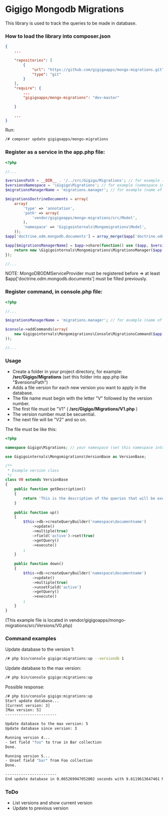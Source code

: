 # Gigigo Mongodb Migrations
This library is used to track the queries to be made in database.

### How to load the library into composer.json
```json
{
    ...

    "repositories": [
        {
            "url": "https://github.com/gigigoapps/mongo-migrations.git",
            "type": "git"
        }
    ],
    "require": {
        ...
        "gigigoapps/mongo-migrations": "dev-master"

    }

    ...
}
```

Run:
```sh
/# composer update gigigoapps/mongo-migrations
```

### Register as a service in the app.php file:
```php
<?php

//...

$versionsPath = __DIR__ . '/../src/Gigigo/Migrations'; // for example (folder in your project directory)
$versionsNamespace = '\Gigigo\Migrations'; // for example (namespace in your project directory)
$migrationsManagerName = 'migrations.manager'; // for example (name of the service). The same in console.php

$migrationsDoctrineDocuments = array(
    array(
        'type' => 'annotation',
        'path' => array(
            'vendor/gigigoapps/mongo-migrations/src/Model',
        ),
        'namespace' => 'Gigigointernals\Mongomigrations\Model',
    ));
$app['doctrine.odm.mongodb.documents'] = array_merge($app['doctrine.odm.mongodb.documents'], $migrationsDoctrineDocuments);

$app[$migrationsManagerName] = $app->share(function() use ($app, $versionsPath, $versionsNamespace) {
    return new \Gigigointernals\Mongomigrations\MigrationsManager($app['doctrine.odm.mongodb.dm'], $versionsPath, $versionsNamespace);
});

//...
```

NOTE: MongoDBODMServiceProvider must be registered before => at least $app['doctrine.odm.mongodb.documents'] must be filled previously.


### Register command, in console.php file:
```php
<?php

//...

$migrationsManagerName = 'migrations.manager'; // for example (name of the service). The same in app.php

$console->addCommands(array(
    new Gigigointernals\Mongomigrations\Console\MigrationsCommand($app[$migrationsManagerName])
));

//...

```

### Usage

* Create a folder in your project directory, for example: **/src/Gigigo/Migrations** (set this folder into app.php like "$versionsPath")
* Adds a file version for each new version you want to apply in the database.
* The file name must begin with the letter "V" followed by the version number.
* The first file must be "V1" ( **/src/Gigigo/Migrations/V1.php** )
* The version number must be secuential.
* The next file will be "V2" and so on.

The file must be like this:

```php
<?php

namespace Gigigo\Migrations; // your namespace (set this namespace into app.php like "$versionsNamespace")

use Gigigointernals\Mongomigrations\VersionBase as VersionBase;

/**
 * Example version class
 */
class V0 extends VersionBase
{
    public function getDescription()
    {
        return 'This is the description of the queries that will be executed in the method up()';
    }
    
    public function up()
    {
        $this->db->createQueryBuilder('namespace\documentname')
            ->update()
            ->multiple(true)
            ->field('active')->set(true)
            ->getQuery()
            ->execute()
        ;
    }
    
    public function down()
    {
        $this->db->createQueryBuilder('namespace\documentname')
            ->update()
            ->multiple(true)
            ->unsetField('active')
            ->getQuery()
            ->execute()
        ;
    }
}
```
(This example file is located in vendor/gigigoapps/mongo-migrations/src/Versions/V0.php)

### Command examples
Update database to the version 1:
```sh
/# php bin/console gigigo:migrations:up --versiondb 1
```

Update database to the max version:
```sh
/# php bin/console gigigo:migrations:up
```

Possible response:
```sh
/# php bin/console gigigo:migrations:up
Start update database...
[Current version: 3]
[Max version: 5]
-----------------------

Update database to the max version: 5
Update database since version: 3

Running version 4...
- Set field "foo" to true in Bar collection
Done.

Running version 5...
- Unset field "bar" from Foo collection
Done.

-----------------------
End update database in 0.065269947052002 seconds with 9.6119613647461 Mb.
```

### ToDo
- List versions and show current version
- Update to previous version

